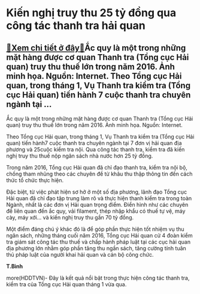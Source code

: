 Kiến nghị truy thu 25 tỷ đồng qua công tác thanh tra hải quan
=============================================================

[:gift:Xem chi tiết ở đây:gift:](https://hddtvn.com/kien-nghi-truy-thu-25-ty-dong-qua-cong-tac-thanh-tra-hai-quan/)Ắc quy là một trong những mặt hàng được cơ quan Thanh tra (Tổng cục Hải quan) truy thu thuế lớn trong năm 2016. Ảnh minh họa. Nguồn: Internet. Theo Tổng cục Hải quan, trong tháng 1, Vụ Thanh tra kiểm tra (Tổng cục Hải quan) tiến hành 7 cuộc thanh tra chuyên ngành tại …
-----------------------------------------------------------------------------------------------------------------------------------------------------------------------------------------------------------------------------------------------------------------------------







 






 Ắc quy là một trong những mặt hàng được cơ quan Thanh tra (Tổng cục Hải quan) truy thu thuế lớn trong năm 2016. Ảnh minh họa. Nguồn: Internet. 


Theo Tổng cục Hải quan, trong tháng 1, Vụ Thanh tra kiểm tra (Tổng cục Hải quan) tiến hành7 cuộc thanh tra chuyên ngành tại 7 đơn vị hải quan địa phương và 25cuộc kiểm tra nội. Qua công tác thanh tra, kiểm tra đã kiến nghị truy thu thuế nộp ngân sách nhà nước hơn 25 tỷ đồng.


Trong năm 2016, Tổng cục Hải quan đã chỉ đạo thanh tra, kiểm tra nội bộ, chống tham nhũng theo các chuyên đề từ khâu thu thập thông tin đến cách thức tổ chức thực hiện.


Đặc biệt, từ việc phát hiện sơ hở ở một số địa phương, lãnh đạo Tổng cục Hải quan đã chỉ đạo tập trung làm rõ và thực hiện thanh kiểm tra trong toàn Ngành, nhất là các đơn vị Hải quan trọng điểm. Điển hình như các chuyên đề liên quan đến ắc quy, vải filament, thép nhập khẩu có thuế tự vệ, máy cày, máy xới… và kiến nghị truy thu gần 70 tỷ đồng.


Một điểm đáng chú ý khác đó là để góp phần thực hiện tốt nhiệm vụ thu ngân sách, những tháng cuối năm 2016, Tổng cục Hải quan cử 4 đoàn kiểm tra giám sát công tác thu thuế và chấp hành pháp luật tại các cục hải quan địa phương lớn nhằm góp phần tăng thu ngần sách, tăng cường tính tuân thủ pháp luật của người khai hải quan và cán bộ công chức.






**T.Bình**



more(HDDTVN)- Đây là kết quả nổi bật trong thực hiện công tác thanh tra, kiểm tra của Tổng cục Hải quan tháng 1 vừa qua.

